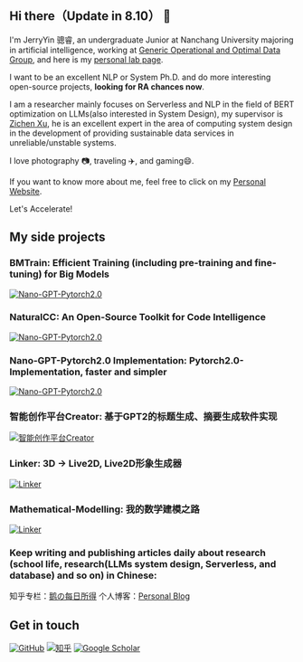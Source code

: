 ## Hi there（Update in 8.10） 👋

  I'm JerryYin 骢睿, an undergraduate Junior at Nanchang University majoring in artificial intelligence, working at [Generic Operational and Optimal Data Group](https://good.ncu.edu.cn/index.html), and here is my [personal lab page](https://good.ncu.edu.cn/~YinCR/).
  
  I want to be an excellent NLP or System Ph.D. and do more interesting open-source projects, **looking for RA chances now**.
  
  I am a researcher mainly focuses on Serverless and NLP in the field of BERT optimization on LLMs(also interested in System Design), my supervisor is [Zichen Xu](https://good.ncu.edu.cn/Pages/Professor.html), he is an excellent expert in the area of computing system design in the development of providing sustainable data services in unreliable/unstable systems.
  
I love photography 📷, traveling ✈️, and gaming😄.  

If you want to know more about me, feel free to click on my [Personal Website](https://www.creallatie.icu/).

Let's Accelerate!

## My side projects

### BMTrain: Efficient Training (including pre-training and fine-tuning) for Big Models

[![Nano-GPT-Pytorch2.0](https://github-readme-stats.vercel.app/api/pin?username=OpenBMB&repo=BMTrain&theme=radical)](https://github.com/JerryYin777/BMTrain)

### NaturalCC: An Open-Source Toolkit for Code Intelligence

[![Nano-GPT-Pytorch2.0](https://github-readme-stats.vercel.app/api/pin?username=CGCL-Codes&repo=naturalcc&theme=radical)](https://github.com/CGCL-Codes/naturalcc)

### Nano-GPT-Pytorch2.0 Implementation: Pytorch2.0-Implementation, faster and simpler

[![Nano-GPT-Pytorch2.0](https://github-readme-stats.vercel.app/api/pin?username=JerryYin777&repo=NanoGPT-Pytorch2.0-Implementation&theme=radical)](https://github.com/JerryYin777/NanoGPT-Pytorch2.0-Implementation)

### 智能创作平台Creator: 基于GPT2的标题生成、摘要生成软件实现

[![智能创作平台Creator](https://github-readme-stats.vercel.app/api/pin?username=JerryYin777&repo=SoftwareCup_A9_2022&theme=radical)](https://github.com/JerryYin777/SoftwareCup_A9_2022)

### Linker: 3D -> Live2D, Live2D形象生成器

[![Linker](https://github-readme-stats.vercel.app/api/pin?username=JerryYin777&repo=Linker&theme=radical)](https://github.com/JerryYin777/Linker)

### Mathematical-Modelling: 我的数学建模之路

[![Linker](https://github-readme-stats.vercel.app/api/pin?username=JerryYin777&repo=Mathematical-Modelling&theme=radical)](https://github.com/JerryYin777/Mathematical-Modelling)

### Keep writing and publishing articles daily about research (school life, research(LLMs system design, Serverless, and database) and so on) in Chinese:

知乎专栏：[鹅の每日所得](https://www.zhihu.com/column/c_1531067260675940352)
个人博客：[Personal Blog](www.creallatie.icu/)


## Get in touch

[![GitHub](https://img.shields.io/badge/GitHub-grey?logo=github)](https://github.com/JerryYin777)
[![知乎](https://img.shields.io/badge/知乎-white?logo=zhihu)](https://www.zhihu.com/people/ycr222)
[![Google Scholar](https://img.shields.io/badge/Google%20Scholar-%20-lightgrey)](https://scholar.google.com/citations?hl=en&user=7gsdLw4AAAAJ)


